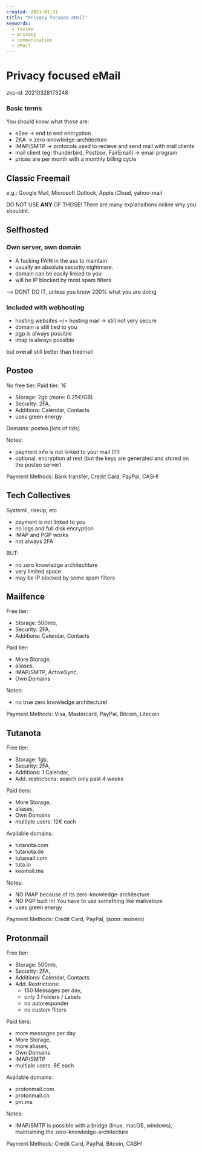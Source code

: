 ```yaml
---
created: 2021-01-31
title: "Privacy focused eMail"
keywords:
  - review
  - privacy
  - communication
  - eMail
---
```


# Privacy focused eMail
zks-id: 20210328173248

### Basic terms
You should know what those are:
- e2ee -> end to end encryption
- ZKA -> zero-knowledge-architecture
- IMAP/SMTP -> protocols used to recieve and send mail with mail clients
- mail client (eg: thunderbird, Postbox, FairEmail) -> email program
- prices are per month with a monthly billing cycle



## Classic Freemail
e.g.: Google Mail, Microsoft Outlook, Apple iCloud, yahoo-mail

DO NOT USE **ANY** OF THOSE!
There are many explanaitions online why you shouldnt.


## Selfhosted
### Own server, own domain
- A fucking PAIN in the ass to maintain
- usually an absolute security nightmare.
- domain can be easily linked to you
- will be IP blocked by most spam filters

--> DONT DO IT, unless you know 200% what you are doing


### Included with webhosting
- hosting websites =/= hosting mail -> still not very secure
- domain is still tied to you
- pgp is always possible 
- imap is always possible

but overall still better than freemail


## Posteo
No free tier.
Paid tier: 1€

- Storage: 2gb (more: 0.25€/GB)
- Security: 2FA, 
- Additions: Calendar, Contacts
- uses green energy

Domains: posteo.[lots of tlds]

Notes:
- payment info is not linked to your mail (!!!)
- optional: encryption at rest (but the keys are generated and stored on the posteo server)

Payment Methods: Bank transfer, Credit Card, PayPal, CASH!


## Tech Collectives
Systemli, riseup, etc

- payment is not linked to you
- no logs and full disk encryption
- IMAP and PGP works
- not always 2FA

BUT:
- no zero knowledge architechture
- very limited space
- may be IP blocked by some spam filters


## Mailfence
Free tier: 
- Storage: 500mb, 
- Security: 2FA, 
- Additions: Calendar, Contacts

Paid tier: 
- More Storage, 
- aliases, 
- IMAP/SMTP, ActiveSync, 
- Own Domains

Notes:
- no true zero knowledge architecture!

Payment Methods: Visa, Mastercard, PayPal, Bitcoin, Litecoin


## Tutanota
Free tier: 
- Storage: 1gb, 
- Security: 2FA, 
- Additions: 1 Calendar, 
- Add. restrictions: search only past 4 weeks

Paid tiers: 
- More Storage, 
- aliases, 
- Own Domains
- multiple users: 12€ each

Available domains:
- tutanota.com
- tutanota.de
- tutamail.com
- tuta.io
- keemail.me

Notes:
- NO IMAP because of its zero-knowledge-architecture
- NO PGP built in! You have to use something like mailvelope
- uses green energy

Payment Methods: Credit Card, PayPal, (soon: monero)


## Protonmail
Free tier: 
- Storage: 500mb, 
- Security: 2FA, 
- Additions: Calendar, Contacts
- Add. Restrictions: 
	- 150 Messages per day, 
	- only 3 Folders / Labels
	- no autoresponder
	- no custom filters

Paid tiers: 
- more messages per day
- More Storage, 
- more aliases, 
- Own Domains
- IMAP/SMTP
- multiple users: 8€ each

Available domains:
- protonmail.com
- protonmail.ch
- pm.me

Notes:
- IMAP/SMTP is possible with a bridge (linux, macOS, windows), maintaining the zero-knowledge-architecture

Payment Methods: Credit Card, PayPal, Bitcoin, CASH!
